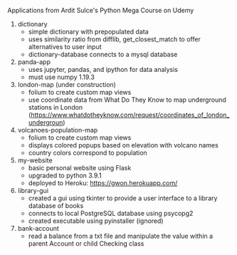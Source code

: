 Applications from Ardit Sulce's Python Mega Course on Udemy

1. dictionary
   - simple dictionary with prepopulated data
   - uses similarity ratio from difflib, get_closest_match to offer alternatives to user input
   - dictionary-database connects to a mysql database
2. panda-app
   - uses jupyter, pandas, and ipython for data analysis
   - must use numpy 1.19.3
3. london-map (under construction)
   - folium to create custom map views
   - use coordinate data from What Do They Know to map underground stations in London
     (https://www.whatdotheyknow.com/request/coordinates_of_london_undergroun)
4. volcanoes-population-map
   - folium to create custom map views
   - displays colored popups based on elevation with volcano names
   - country colors correspond to population
5. my-website
   - basic personal website using Flask
   - upgraded to python 3.9.1
   - deployed to Heroku: https://gwon.herokuapp.com/
6. library-gui
   - created a gui using tkinter to provide a user interface to a library database of books
   - connects to local PostgreSQL database using psycopg2
   - created executable using pyinstaller (ignored)
7. bank-account
   - read a balance from a txt file and manipulate the value within a parent Account or child Checking class